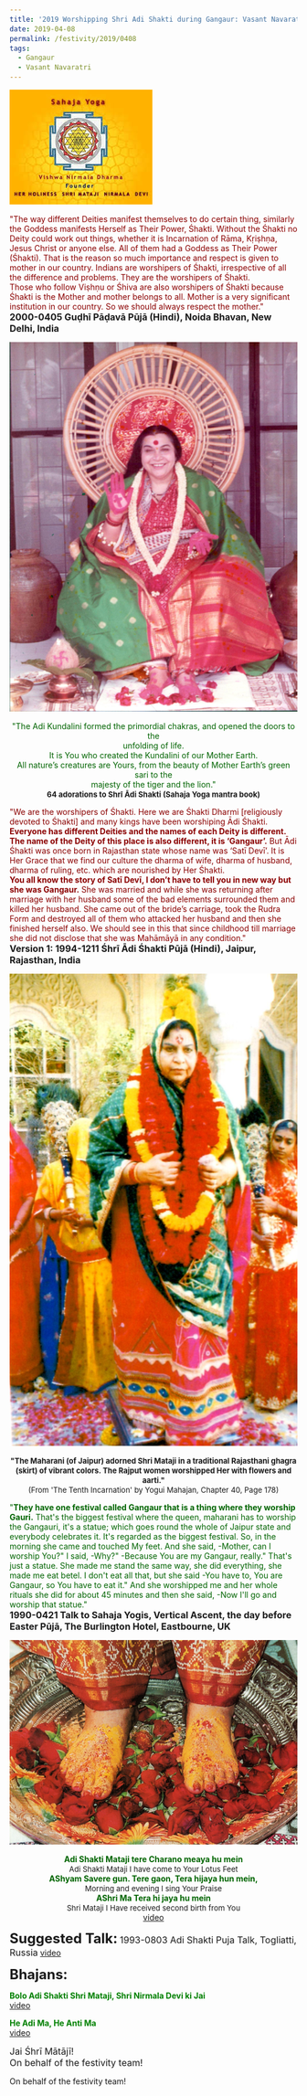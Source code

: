 ```yaml
---
title: '2019 Worshipping Shri Adi Shakti during Gangaur: Vasant Navaratri'
date: 2019-04-08
permalink: /festivity/2019/0408
tags: 
  - Gangaur
  - Vasant Navaratri
---
```


![PICTURE 1](/images/image1.png)

<p>
<font color="DarkRed">"The way different Deities manifest themselves to do certain thing, similarly the Goddess manifests Herself as Their Power, Śhakti. Without the Śhakti no Deity could work out things, whether it is Incarnation of Rāma, Kṛiṣhṇa, Jesus Christ or anyone else. All of them had a Goddess as Their Power (Śhakti). That is the reason so much importance and respect is given to mother in our country. Indians are worshipers of Śhakti, irrespective of all the difference and problems. They are the worshipers of Śhakti.<br>
Those who follow Viṣhṇu or Śhiva are also worshipers of Śhakti because Śhakti is the Mother and mother belongs to all. Mother is a very significant institution in our country. So we should always respect the mother."</font><br>
<font size="+0"><b>2000-0405 Guḍhī Pāḍavā Pūjā (Hindi), Noida Bhavan, New Delhi, India</b></font>
</p>

<div style="text-align: center"><img src="/images/image73.png" /></div>

<p style="text-align:center;">
<font color="DarkGreen">"The Adi Kundalini formed the primordial chakras, and opened the doors to the<br>
unfolding of life.<br> 
It is You who created the Kundalini of our Mother Earth.<br>
All nature’s creatures are Yours, from the beauty of Mother Earth’s green sari to the<br> 
majesty of the tiger and the lion."</font><br>
<font size="-1"><b>64 adorations to Shrī Ādi Shakti  (Sahaja Yoga mantra book) </b></font><br>
</p>

<p>
<font color="DarkRed">"We are the worshipers of Śhakti. Here we are Śhakti Dharmi [religiously devoted to Śhakti] and many kings have been worshiping Ādi Śhakti. <b>Everyone has different Deities and the names of each Deity is different. The name of the Deity of this place is also different, it is ‘Gangaur’.</b> But Ādi Śhakti was once born in Rajasthan state whose name was ‘Satī Devī’. It is Her Grace that we find our culture the dharma of wife, dharma of husband, dharma of ruling, etc. which are nourished by Her Śhakti.<br>
<b>You all know the story of Satī Devī, I don’t have to tell you in new way but she was Gangaur.</b> She was married and while she was returning after marriage with her husband some of the bad elements surrounded them and killed her husband. She came out of the bride’s carriage, took the Rudra Form and destroyed all of them who attacked her husband and then she finished herself also. We should see in this that since childhood till marriage she did not disclose that she was Mahāmāyā in any condition."</font><br>
<font size="+0"><b>Version 1: 1994-1211 Śhrī Ādi Śhakti Pūjā (Hindi), Jaipur, Rajasthan, India</b></font>
</p>

<div style="text-align: center"><img src="/images/image74.png" /></div>

<p style="text-align:center;">
<font size="-1"><b>"The Maharani (of Jaipur) adorned Shri Mataji in a traditional Rajasthani ghagra (skirt) of vibrant colors. The Rajput women worshipped Her with flowers and aarti."</b><br>
(From 'The Tenth Incarnation' by Yogui Mahajan, Chapter 40, Page 178)</font><br>
</p>

<p>
<font color="DarkGreen">"<b>They have one festival called Gangaur that is a thing where they worship Gauri.</b> That's the biggest festival where the queen, maharani has to worship the Gangauri, it's a statue; which goes round the whole of Jaipur state and everybody celebrates it. It's regarded as the biggest festival. So, in the morning she came and touched My feet. And she said, -Mother, can I worship You?" I said, -Why?" -Because You are my Gangaur, really." That's just a statue. She made me stand the same way, she did everything, she made me eat betel. I don't eat all that, but she said -You have to, You are Gangaur, so You have to eat it." And she worshipped me and her whole rituals she did for about 45 minutes and then she said, -Now I'll go and worship that statue."</font><br>
<font size="+0"><b>1990-0421 Talk to Sahaja Yogis, Vertical Ascent, the day before Easter Pūjā, The Burlington Hotel, Eastbourne, UK</b></font>
</p>

<div style="text-align: center"><img src="/images/image75.png" /></div>

<p style="text-align:center;">
<font color="DarkGreen"><b>Adi Shakti Mataji tere Charano meaya hu mein</b></font><br>
<font size="-1">Adi Shakti Mataji I have come to Your Lotus Feet</font><br>
<font color="DarkGreen"><b>AShyam Savere gun. Tere gaon,  Tera hijaya hun mein,</b></font><br>
<font size="-1">Morning and evening I sing Your Praise</font><br>
<font color="DarkGreen"><b>AShri Ma Tera hi jaya hu mein</b></font><br>
<font size="-1">Shri Mataji I Have received second birth from You</font><br>
<a href="https://www.youtube.com/watch?v=L1wSDCxZKS0&index=15&list=PLC8554007A2C98EA0"> video</a><br>
</p>

<font size="+2"><b>Suggested Talk:</b></font> 
<font size="+0">1993-0803 Adi Shakti Puja Talk, Togliatti, Russia</font>
<a href="https://www.youtube.com/watch?time_continue=5013&v=sLZiyGkIDIE"> video</a><br>

<font size="+2"><b>Bhajans:</b></font>

<p>
<font color="green"><b>Bolo Adi Shakti Shri Mataji, Shri Nirmala Devi ki Jai</b></font><br>
<a href="https://www.youtube.com/watch?v=2EDVlAAUdBg">video</a>
</p>

<p>
<font color="green"><b>He Adi Ma, He Anti Ma</b></font><br>
<a href="https://www.youtube.com/watch?v=rbi_HSVoF2Q">video</a>
</p>

<p>
<font size="+0">Jai Śhrī Mātājī!<br>
On behalf of the festivity team!</font>
</p>
On behalf of the festivity team!